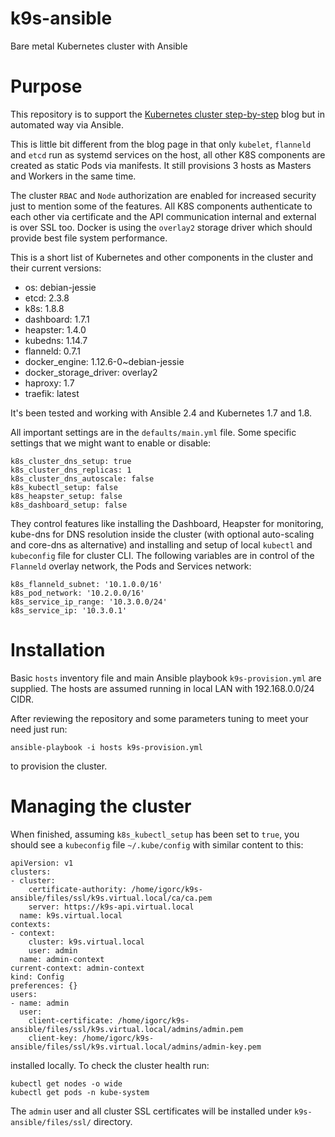 # k9s-ansible
Bare metal Kubernetes cluster with Ansible

# Purpose 

This repository is to support the [Kubernetes cluster step-by-step](https://icicimov.github.io/blog/kubernetes/Kubernetes-cluster-step-by-step/) blog but in automated way via Ansible.

This is little bit different from the blog page in that only `kubelet`, `flanneld` and `etcd` run as systemd services on the host, all other K8S components are created as static Pods via manifests. It still provisions 3 hosts as Masters and Workers in the same time.

The cluster `RBAC` and `Node` authorization are enabled for increased security just to mention some of the features. All K8S components authenticate to each other via certificate and the API communication internal and external is over SSL too. Docker is using the `overlay2` storage driver which should provide best file system performance.

This is a short list of Kubernetes and other components in the cluster and their current versions:

* os: debian-jessie
* etcd: 2.3.8
* k8s: 1.8.8
* dashboard: 1.7.1
* heapster: 1.4.0
* kubedns: 1.14.7
* flanneld: 0.7.1
* docker_engine: 1.12.6-0~debian-jessie
* docker_storage_driver: overlay2
* haproxy: 1.7
* traefik: latest

It's been tested and working with Ansible 2.4 and Kubernetes 1.7 and 1.8.

All important settings are in the `defaults/main.yml` file. Some specific settings that we might want to enable or disable: 

```
k8s_cluster_dns_setup: true
k8s_cluster_dns_replicas: 1
k8s_cluster_dns_autoscale: false
k8s_kubectl_setup: false
k8s_heapster_setup: false
k8s_dashboard_setup: false
```

They control features like installing the Dashboard, Heapster for monitoring, kube-dns for DNS resolution inside the cluster (with optional auto-scaling and core-dns as alternative) and installing and setup of local `kubectl` and `kubeconfig` file for cluster CLI. The following variables are in control of the `Flanneld` overlay network, the Pods and Services network:

```
k8s_flanneld_subnet: '10.1.0.0/16'
k8s_pod_network: '10.2.0.0/16'
k8s_service_ip_range: '10.3.0.0/24'
k8s_service_ip: '10.3.0.1'
```

# Installation

Basic `hosts` inventory file and main Ansible playbook `k9s-provision.yml` are supplied. The hosts are assumed running in local LAN with 192.168.0.0/24 CIDR.

After reviewing the repository and some parameters tuning to meet your need just run:

```
ansible-playbook -i hosts k9s-provision.yml
```

to provision the cluster. 

# Managing the cluster

When finished, assuming `k8s_kubectl_setup` has been set to `true`, you should see a `kubeconfig` file `~/.kube/config` with similar content to this:

```
apiVersion: v1
clusters:
- cluster:
    certificate-authority: /home/igorc/k9s-ansible/files/ssl/k9s.virtual.local/ca/ca.pem
    server: https://k9s-api.virtual.local
  name: k9s.virtual.local
contexts:
- context:
    cluster: k9s.virtual.local
    user: admin
  name: admin-context
current-context: admin-context
kind: Config
preferences: {}
users:
- name: admin
  user:
    client-certificate: /home/igorc/k9s-ansible/files/ssl/k9s.virtual.local/admins/admin.pem
    client-key: /home/igorc/k9s-ansible/files/ssl/k9s.virtual.local/admins/admin-key.pem
```

installed locally. To check the cluster health run:

```
kubectl get nodes -o wide
kubectl get pods -n kube-system
```

The `admin` user and all cluster SSL certificates will be installed under `k9s-ansible/files/ssl/` directory.